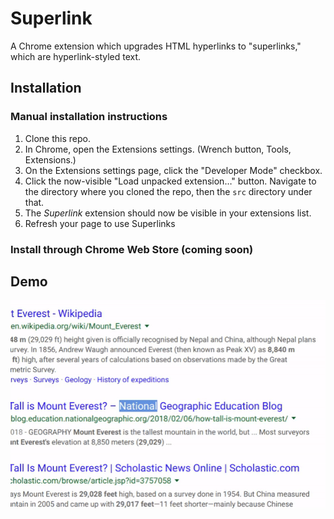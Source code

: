 # Superlink
A Chrome extension which upgrades HTML hyperlinks to "superlinks," which are
hyperlink-styled text.

## Installation
### Manual installation instructions
1. Clone this repo.
2. In Chrome, open the Extensions settings. (Wrench button, Tools, Extensions.)
3. On the Extensions settings page, click the "Developer Mode" checkbox.
4. Click the now-visible "Load unpacked extension…" button. Navigate to the
   directory where you cloned the repo, then the `src` directory under that.
5. The *Superlink* extension should now be visible in your extensions list.
6. Refresh your page to use Superlinks

### Install through Chrome Web Store (coming soon)

## Demo
![Recorded demo](https://github.com/jminjie/superlink/blob/master/res/updated-demo.gif)
